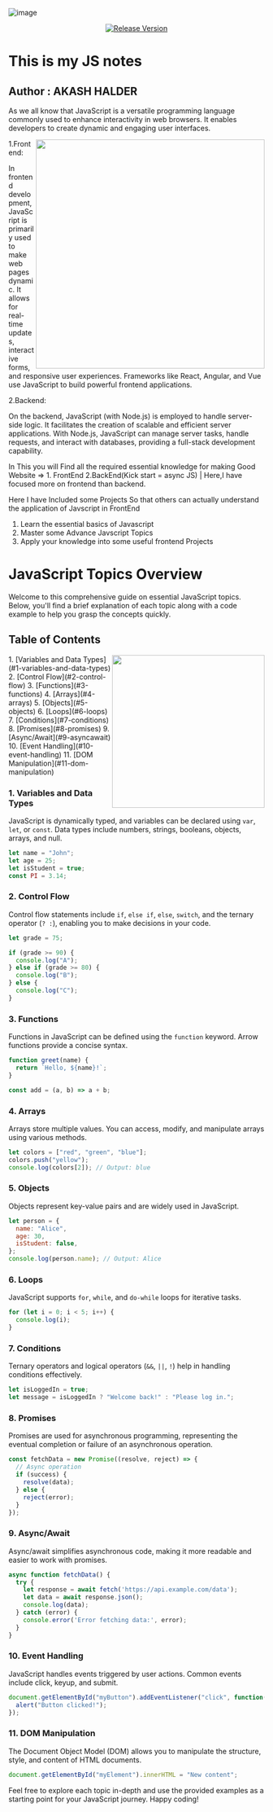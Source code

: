 ![image](https://github.com/Nil369/Akash_JS_Notes/assets/148447931/f2d7799b-bb45-49f0-b621-024e4df18a10)

<p align="center">
  <a href="https://www.npmjs.com/package/akash_js_notes">
  <img alt="Release Version" src="https://img.shields.io/badge/Release-v1.0.0-blue"></a>
  
</p>

# This is my JS notes
## Author : AKASH HALDER

As we all know that JavaScript is a versatile programming language commonly used to enhance interactivity in web browsers. It enables developers to create dynamic and engaging user interfaces.

<img align="right" height="450" src="https://qph.cf2.quoracdn.net/main-qimg-6608bb7fcc848c44272af9c20765439e-lq">

1.Frontend:

In frontend development, JavaScript is primarily used to make web pages dynamic. It allows for real-time updates, interactive forms, and responsive user experiences. Frameworks like React, Angular, and Vue use JavaScript to build powerful frontend applications.

2.Backend:

On the backend, JavaScript (with Node.js) is employed to handle server-side logic. It facilitates the creation of scalable and efficient server applications. With Node.js, JavaScript can manage server tasks, handle requests, and interact with databases, providing a full-stack development capability.


In This you will Find all the required essential knowledge for making Good Website => 1. FrontEnd 2.BackEnd(Kick start = async JS) | Here,I have focused more on frontend than backend.

Here I have Included some Projects So that others can actually understand the application of Javscript in FrontEnd

1. Learn the essential basics of Javascript
2. Master some Advance Javscript Topics
3. Apply your knowledge into some useful frontend Projects



# JavaScript Topics Overview

Welcome to this comprehensive guide on essential JavaScript topics. Below, you'll find a brief explanation of each topic along with a code example to help you grasp the concepts quickly.

## Table of Contents
<img align = "right" src="https://static.vecteezy.com/system/resources/previews/027/127/463/non_2x/javascript-logo-javascript-icon-transparent-free-png.png" height="300" width="300">
1. [Variables and Data Types](#1-variables-and-data-types)
2. [Control Flow](#2-control-flow)
3. [Functions](#3-functions)
4. [Arrays](#4-arrays)
5. [Objects](#5-objects)
6. [Loops](#6-loops)
7. [Conditions](#7-conditions)
8. [Promises](#8-promises)
9. [Async/Await](#9-asyncawait)
10. [Event Handling](#10-event-handling)
11. [DOM Manipulation](#11-dom-manipulation)

### 1. Variables and Data Types

JavaScript is dynamically typed, and variables can be declared using `var`, `let`, or `const`. Data types include numbers, strings, booleans, objects, arrays, and null.

```javascript
let name = "John";
let age = 25;
let isStudent = true;
const PI = 3.14;
```

### 2. Control Flow

Control flow statements include `if`, `else if`, `else`, `switch`, and the ternary operator (`? :`), enabling you to make decisions in your code.

```javascript
let grade = 75;

if (grade >= 90) {
  console.log("A");
} else if (grade >= 80) {
  console.log("B");
} else {
  console.log("C");
}
```

### 3. Functions

Functions in JavaScript can be defined using the `function` keyword. Arrow functions provide a concise syntax.

```javascript
function greet(name) {
  return `Hello, ${name}!`;
}

const add = (a, b) => a + b;
```

### 4. Arrays

Arrays store multiple values. You can access, modify, and manipulate arrays using various methods.

```javascript
let colors = ["red", "green", "blue"];
colors.push("yellow");
console.log(colors[2]); // Output: blue
```

### 5. Objects

Objects represent key-value pairs and are widely used in JavaScript.

```javascript
let person = {
  name: "Alice",
  age: 30,
  isStudent: false,
};
console.log(person.name); // Output: Alice
```

### 6. Loops

JavaScript supports `for`, `while`, and `do-while` loops for iterative tasks.

```javascript
for (let i = 0; i < 5; i++) {
  console.log(i);
}
```

### 7. Conditions

Ternary operators and logical operators (`&&`, `||`, `!`) help in handling conditions effectively.

```javascript
let isLoggedIn = true;
let message = isLoggedIn ? "Welcome back!" : "Please log in.";
```

### 8. Promises

Promises are used for asynchronous programming, representing the eventual completion or failure of an asynchronous operation.

```javascript
const fetchData = new Promise((resolve, reject) => {
  // Async operation
  if (success) {
    resolve(data);
  } else {
    reject(error);
  }
});
```

### 9. Async/Await

Async/await simplifies asynchronous code, making it more readable and easier to work with promises.

```javascript
async function fetchData() {
  try {
    let response = await fetch('https://api.example.com/data');
    let data = await response.json();
    console.log(data);
  } catch (error) {
    console.error('Error fetching data:', error);
  }
}
```

### 10. Event Handling

JavaScript handles events triggered by user actions. Common events include click, keyup, and submit.

```javascript
document.getElementById("myButton").addEventListener("click", function() {
  alert("Button clicked!");
});
```

### 11. DOM Manipulation

The Document Object Model (DOM) allows you to manipulate the structure, style, and content of HTML documents.

```javascript
document.getElementById("myElement").innerHTML = "New content";
```

Feel free to explore each topic in-depth and use the provided examples as a starting point for your JavaScript journey. Happy coding!
